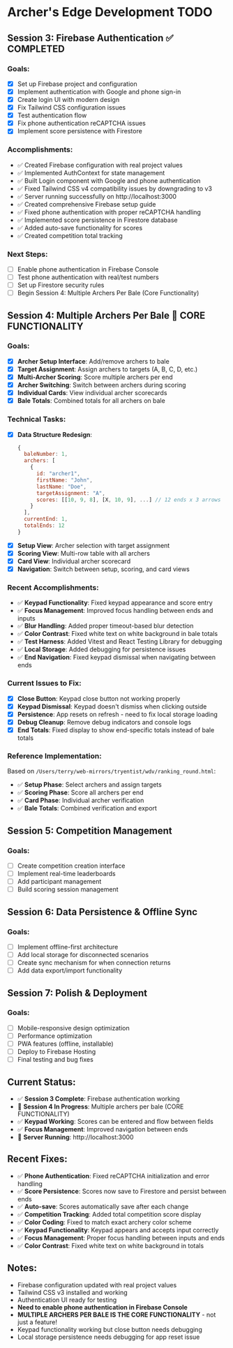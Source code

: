 # Archer's Edge Development TODO

## Session 3: Firebase Authentication ✅ COMPLETED

### Goals:
- [x] Set up Firebase project and configuration
- [x] Implement authentication with Google and phone sign-in
- [x] Create login UI with modern design
- [x] Fix Tailwind CSS configuration issues
- [x] Test authentication flow
- [x] Fix phone authentication reCAPTCHA issues
- [x] Implement score persistence with Firestore

### Accomplishments:
- ✅ Created Firebase configuration with real project values
- ✅ Implemented AuthContext for state management
- ✅ Built Login component with Google and phone authentication
- ✅ Fixed Tailwind CSS v4 compatibility issues by downgrading to v3
- ✅ Server running successfully on http://localhost:3000
- ✅ Created comprehensive Firebase setup guide
- ✅ Fixed phone authentication with proper reCAPTCHA handling
- ✅ Implemented score persistence in Firestore database
- ✅ Added auto-save functionality for scores
- ✅ Created competition total tracking

### Next Steps:
- [ ] Enable phone authentication in Firebase Console
- [ ] Test phone authentication with real/test numbers
- [ ] Set up Firestore security rules
- [ ] Begin Session 4: Multiple Archers Per Bale (Core Functionality)

## Session 4: Multiple Archers Per Bale 🎯 **CORE FUNCTIONALITY**

### Goals:
- [x] **Archer Setup Interface**: Add/remove archers to bale
- [x] **Target Assignment**: Assign archers to targets (A, B, C, D, etc.)
- [x] **Multi-Archer Scoring**: Score multiple archers per end
- [x] **Archer Switching**: Switch between archers during scoring
- [x] **Individual Cards**: View individual archer scorecards
- [x] **Bale Totals**: Combined totals for all archers on bale

### Technical Tasks:
- [x] **Data Structure Redesign**:
  ```javascript
  {
    baleNumber: 1,
    archers: [
      {
        id: "archer1",
        firstName: "John",
        lastName: "Doe", 
        targetAssignment: "A",
        scores: [[10, 9, 8], [X, 10, 9], ...] // 12 ends x 3 arrows
      }
    ],
    currentEnd: 1,
    totalEnds: 12
  }
  ```
- [x] **Setup View**: Archer selection with target assignment
- [x] **Scoring View**: Multi-row table with all archers
- [x] **Card View**: Individual archer scorecard
- [x] **Navigation**: Switch between setup, scoring, and card views

### Recent Accomplishments:
- ✅ **Keypad Functionality**: Fixed keypad appearance and score entry
- ✅ **Focus Management**: Improved focus handling between ends and inputs
- ✅ **Blur Handling**: Added proper timeout-based blur detection
- ✅ **Color Contrast**: Fixed white text on white background in bale totals
- ✅ **Test Harness**: Added Vitest and React Testing Library for debugging
- ✅ **Local Storage**: Added debugging for persistence issues
- ✅ **End Navigation**: Fixed keypad dismissal when navigating between ends

### Current Issues to Fix:
- [x] **Close Button**: Keypad close button not working properly
- [x] **Keypad Dismissal**: Keypad doesn't dismiss when clicking outside
- [x] **Persistence**: App resets on refresh - need to fix local storage loading
- [x] **Debug Cleanup**: Remove debug indicators and console logs
- [x] **End Totals**: Fixed display to show end-specific totals instead of bale totals

### Reference Implementation:
Based on `/Users/terry/web-mirrors/tryentist/wdv/ranking_round.html`:
- ✅ **Setup Phase**: Select archers and assign targets
- ✅ **Scoring Phase**: Score all archers per end
- ✅ **Card Phase**: Individual archer verification
- ✅ **Bale Totals**: Combined verification and export

## Session 5: Competition Management

### Goals:
- [ ] Create competition creation interface
- [ ] Implement real-time leaderboards
- [ ] Add participant management
- [ ] Build scoring session management

## Session 6: Data Persistence & Offline Sync

### Goals:
- [ ] Implement offline-first architecture
- [ ] Add local storage for disconnected scenarios
- [ ] Create sync mechanism for when connection returns
- [ ] Add data export/import functionality

## Session 7: Polish & Deployment

### Goals:
- [ ] Mobile-responsive design optimization
- [ ] Performance optimization
- [ ] PWA features (offline, installable)
- [ ] Deploy to Firebase Hosting
- [ ] Final testing and bug fixes

## Current Status:
- ✅ **Session 3 Complete**: Firebase authentication working
- 🎯 **Session 4 In Progress**: Multiple archers per bale (CORE FUNCTIONALITY)
- ✅ **Keypad Working**: Scores can be entered and flow between fields
- ✅ **Focus Management**: Improved navigation between ends
- 🚀 **Server Running**: http://localhost:3000

## Recent Fixes:
- ✅ **Phone Authentication**: Fixed reCAPTCHA initialization and error handling
- ✅ **Score Persistence**: Scores now save to Firestore and persist between ends
- ✅ **Auto-save**: Scores automatically save after each change
- ✅ **Competition Tracking**: Added total competition score display
- ✅ **Color Coding**: Fixed to match exact archery color scheme
- ✅ **Keypad Functionality**: Keypad appears and accepts input correctly
- ✅ **Focus Management**: Proper focus handling between inputs and ends
- ✅ **Color Contrast**: Fixed white text on white background in totals

## Notes:
- Firebase configuration updated with real project values
- Tailwind CSS v3 installed and working
- Authentication UI ready for testing
- **Need to enable phone authentication in Firebase Console**
- **MULTIPLE ARCHERS PER BALE IS THE CORE FUNCTIONALITY** - not just a feature!
- Keypad functionality working but close button needs debugging
- Local storage persistence needs debugging for app reset issue 